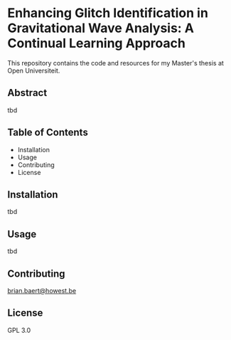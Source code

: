 # Enhancing Glitch Identification in Gravitational Wave Analysis: A Continual Learning Approach
This repository contains the code and resources for my Master's thesis at Open Universiteit.

## Abstract
tbd

## Table of Contents
- Installation
- Usage
- Contributing
- License

## Installation
tbd

## Usage
tbd

## Contributing
brian.baert@howest.be

## License
GPL 3.0

